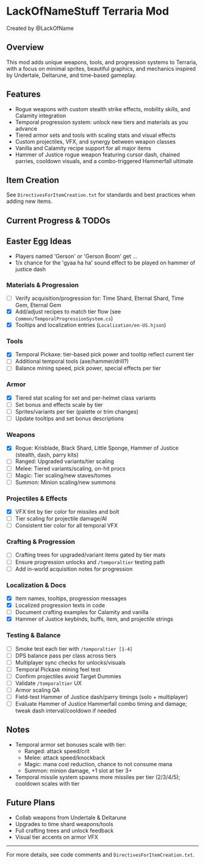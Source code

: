 
# LackOfNameStuff Terraria Mod

Created by @LackOfName

## Overview
This mod adds unique weapons, tools, and progression systems to Terraria, with a focus on minimal sprites, beautiful graphics, and mechanics inspired by Undertale, Deltarune, and time-based gameplay.

## Features
- Rogue weapons with custom stealth strike effects, mobility skills, and Calamity integration
- Temporal progression system: unlock new tiers and materials as you advance
- Tiered armor sets and tools with scaling stats and visual effects
- Custom projectiles, VFX, and synergy between weapon classes
- Vanilla and Calamity recipe support for all major items
- Hammer of Justice rogue weapon featuring cursor dash, chained parries, cooldown visuals, and a combo-triggered Hammerfall ultimate

## Item Creation
See `DirectivesForItemCreation.txt` for standards and best practices when adding new items.

## Current Progress & TODOs

## Easter Egg Ideas
- Players named 'Gerson' or 'Gerson Boom' get ...
- 1/x chance for the 'gyaa ha ha' sound effect to be played on hammer of justice dash

### Materials & Progression
- [ ] Verify acquisition/progression for: Time Shard, Eternal Shard, Time Gem, Eternal Gem
- [x] Add/adjust recipes to match tier flow (see `Common/TemporalProgressionSystem.cs`)
- [x] Tooltips and localization entries (`Localization/en-US.hjson`)

### Tools
- [x] Temporal Pickaxe: tier-based pick power and tooltip reflect current tier
- [ ] Additional temporal tools (axe/hammer/drill?)
- [ ] Balance mining speed, pick power, special effects per tier

### Armor
- [x] Tiered stat scaling for set and per-helmet class variants
- [ ] Set bonus and effects scale by tier
- [ ] Sprites/variants per tier (palette or trim changes)
- [ ] Update tooltips and set bonus descriptions

### Weapons
- [x] Rogue: Krisblade, Black Shard, Little Sponge, Hammer of Justice (stealth, dash, parry kits)
- [ ] Ranged: Upgraded variants/tier scaling
- [ ] Melee: Tiered variants/scaling, on-hit procs
- [ ] Magic: Tier scaling/new staves/tomes
- [ ] Summon: Minion scaling/new summons

### Projectiles & Effects
- [x] VFX tint by tier color for missiles and bolt
- [ ] Tier scaling for projectile damage/AI
- [ ] Consistent tier color for all temporal VFX

### Crafting & Progression
- [ ] Crafting trees for upgraded/variant items gated by tier mats
- [ ] Ensure progression unlocks and `/temporaltier` testing path
- [ ] Add in-world acquisition notes for progression

### Localization & Docs
- [x] Item names, tooltips, progression messages
- [x] Localized progression texts in code
- [ ] Document crafting examples for Calamity and vanilla
- [x] Hammer of Justice keybinds, buffs, item, and projectile strings

### Testing & Balance
- [ ] Smoke test each tier with `/temporaltier [1-4]`
- [ ] DPS balance pass per class across tiers
- [ ] Multiplayer sync checks for unlocks/visuals
- [ ] Temporal Pickaxe mining feel test
- [ ] Confirm projectiles avoid Target Dummies
- [ ] Validate `/temporaltier` UX
- [ ] Armor scaling QA
- [ ] Field-test Hammer of Justice dash/parry timings (solo + multiplayer)
- [ ] Evaluate Hammer of Justice Hammerfall combo timing and damage; tweak dash interval/cooldown if needed

## Notes
- Temporal armor set bonuses scale with tier:
	- Ranged: attack speed/crit
	- Melee: attack speed/knockback
	- Magic: mana cost reduction, chance to not consume mana
	- Summon: minion damage, +1 slot at tier 3+
- Temporal missile system spawns more missiles per tier (2/3/4/5); cooldown scales with tier

## Future Plans
- Collab weapons from Undertale & Deltarune
- Upgrades to time shard weapons/tools
- Full crafting trees and unlock feedback
- Visual tier accents on armor VFX

---
For more details, see code comments and `DirectivesForItemCreation.txt`.
